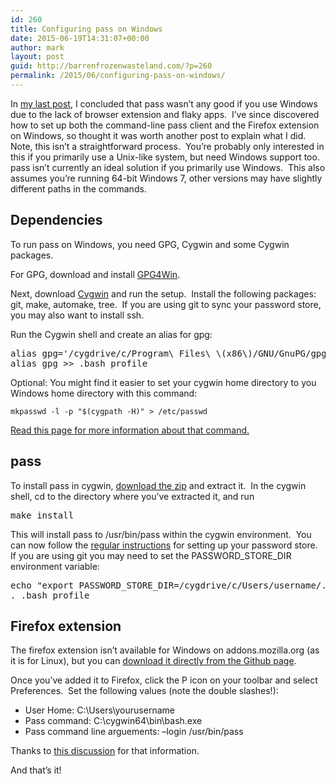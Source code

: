 ```yaml
---
id: 260
title: Configuring pass on Windows
date: 2015-06-19T14:31:07+00:00
author: mark
layout: post
guid: http://barrenfrozenwasteland.com/?p=260
permalink: /2015/06/configuring-pass-on-windows/
---
```

In [my last post](http://barrenfrozenwasteland.com/2015/06/migrating-lastpass-to-pass-password-store/), I concluded that pass wasn&#8217;t any good if you use Windows due to the lack of browser extension and flaky apps.  I&#8217;ve since discovered how to set up both the command-line pass client and the Firefox extension on Windows, so thought it was worth another post to explain what I did.  Note, this isn&#8217;t a straightforward process.  You&#8217;re probably only interested in this if you primarily use a Unix-like system, but need Windows support too.  pass isn&#8217;t currently an ideal solution if you primarily use Windows.  This also assumes you&#8217;re running 64-bit Windows 7, other versions may have slightly different paths in the commands.

## Dependencies

To run pass on Windows, you need GPG, Cygwin and some Cygwin packages.

For GPG, download and install [GPG4Win](http://www.gpg4win.org/).

Next, download [Cygwin](https://cygwin.com/) and run the setup.  Install the following packages: git, make, automake, tree.  If you are using git to sync your password store, you may also want to install ssh.

Run the Cygwin shell and create an alias for gpg:

<pre>alias gpg='/cygdrive/c/Program\ Files\ \(x86\)/GNU/GnuPG/gpg2.exe'
alias gpg &gt;&gt; .bash_profile</pre>

Optional: You might find it easier to set your cygwin home directory to you Windows home directory with this command:

    mkpasswd -l -p "$(cygpath -H)" > /etc/passwd

[Read this page for more information about that command.](http://stackoverflow.com/questions/225764/safely-change-home-directory-in-cygwin)

## pass

To install pass in cygwin, [download the zip](http://git.zx2c4.com/password-store/) and extract it.  In the cygwin shell, cd to the directory where you&#8217;ve extracted it, and run

<pre>make install</pre>

This will install pass to /usr/bin/pass within the cygwin environment.  You can now follow the [regular instructions](http://www.passwordstore.org/) for setting up your password store. If you are using git you may need to set the PASSWORD\_STORE\_DIR environment variable:

<pre>echo "export PASSWORD_STORE_DIR=/cygdrive/c/Users/username/.password-store" &gt;&gt; ~/.bash_profile
. .bash_profile</pre>

## Firefox extension

The firefox extension isn&#8217;t available for Windows on addons.mozilla.org (as it is for Linux), but you can [download it directly from the Github page](https://github.com/jvenant/passff/releases).

Once you&#8217;ve added it to Firefox, click the P icon on your toolbar and select Preferences.  Set the following values (note the double slashes!):

  * User Home: C:\\Users\\yourusername
  * Pass command: C:\\cygwin64\\bin\\bash.exe
  * Pass command line arguements: &#8211;login /usr/bin/pass

Thanks to [this discussion](https://github.com/jvenant/passff/issues/52) for that information.

And that&#8217;s it!